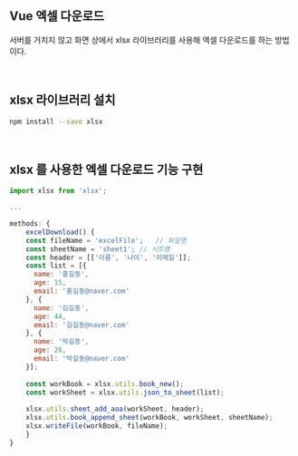 ## Vue 엑셀 다운로드
서버를 거치지 않고 화면 상에서 xlsx 라이브러리를 사용해 엑셀 다운로드를 하는 방법이다.

<br>

## xlsx 라이브러리 설치
```bash
npm install --save xlsx
```
<br>

## xlsx 를 사용한 엑셀 다운로드 기능 구현
```js
import xlsx from 'xlsx';

...

methods: {
	excelDownload() {
    const fileName = 'excelFile';	// 파일명
    const sheetName = 'sheet1';	// 시트명
    const header = [['이름', '나이', '이메일']];
    const list = [{
      name: '홍길동',
      age: 15,
      email: '홍길동@naver.com'
    }, {
      name: '김길동',
      age: 44,
      email: '김길동@naver.com'
    }, {
      name: '박길동',
      age: 26,
      email: '박길동@naver.com'
    }];
    
    const workBook = xlsx.utils.book_new();
    const workSheet = xlsx.utils.json_to_sheet(list);
      
    xlsx.utils.sheet_add_aoa(workSheet, header);
    xlsx.utils.book_append_sheet(workBook, workSheet, sheetName);
    xlsx.writeFile(workBook, fileName);
	}
}
```